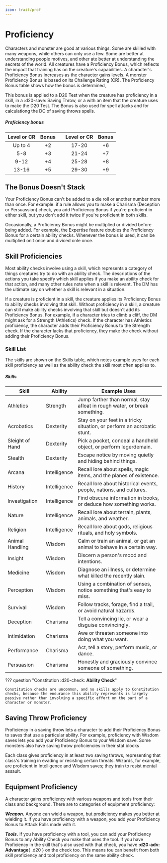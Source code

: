 ```yaml
---
icon: trait/prof
---
```


# Proficiency

Characters and monster are good at various things. Some are skilled with many weapons, while others can only use a few. Some are better at understanding people motives, and other ate better at understanding the secrets of the world. All creatures have a Proficiency Bonus, which reflects the impact that training has on the creature's capabilities. A character's Proficiency Bonus increases as the character gains levels. A monster Proficiency Bonus is based on its Challenge Rating (CR). The Proficiency Bonus table shows how the bonus is determined,

This bonus is applied to a D20 Test when the creature has proficiency in a skill, in a :d20-save: Saving Throw, or a with an item that the creature uses to make the D20 Test. The Bonus is also used for spell attacks and for calculationg the DC of saving throws spells.

##### Proficiency bonus

| Level or CR | Bonus | | Level or CR | Bonus |
|:-:|:-:|---|:-:|:-:|
| Up to 4 | +2 | | 17-20 | +6 |
| 5-8 | +3 | | 21-24 | +7 |
| 9-12 | +4 | | 25-28 | +8 |
| 13-16| +5 | | 29-30 | +9 |

## The Bonus Doesn't Stack

Your Proficiency Bonus can't be added to a die roll or another number more than once. For example. if a rule allows you to make a Charisma (Deception or Persuassion) check, you add Proficiency Bonus if you're proficient in either skill, but you don't add it twice if you're proficient in both skills.

Occasionally, a Proficiency Bonus might be multiplied or divided before being added. For example, the Expertise feature doubles the Proficiency Bonus for a certain ability checks. Whenever the bonus is used, it can be multiplied onlt once and diviced onle once.

## Skill Proficiencies

Most ability checks involve using a skill, which represents a category of things creatures try to do with an ability check. The descriptions of the actions you take specify which skill applies if you make an ability check for that action, and many other rules note when a skill is relevant. The DM has the ultimate say on whether a skill is relevant in a situation.

If a creature is proficient in a skill, the creature applies its Proficiency Bonus to ability checks involving that skill. Without proficiency in a skill, a creature can still make ability checks involving that skill but doesn't add its Proficiency Bonus. For example, if a character tries to climb a cliff, the DM might ask for a Strength (Athletics) check. If the character has Athletics proficiency, the character adds their Proficiency Bonus to the Strength check. If the character lacks that proficiency, they make the check without adding their Proficiency Bonus.

### Skill List

The skills are shown on the Skills table, which notes example uses for each skill proficiency as well as the ability check the skill most often applies to.

##### Skills

| Skill | Ability | Example Uses |
|---|---|---|
| Athletics | Strength | Jump farther than normal, stay afloat in rough water, or break something. |
| Acrobatics | Dexterity | Stay on your feet in a tricky situation, or perform an acrobatic stunt. |
| Sleight of Hand | Dexterity | Pick a pocket, conceal a handheld object, or perform legerdemain. |
| Stealth | Dexterity | Escape notice by moving quietly and hiding behind things. |
| Arcana | Intelligence | Recall lore about spells, magic items, and the planes of existence. |
| History | Intelligence | Recall lore about historical events, people, nations, and cultures. |
| Investigation | Intelligence | Find obscure information in books, or deduce how something works. |
| Nature | Intelligence | Recall lore about terrain, plants, animals, and weather. |
| Religion | Intelligence | Recall lore about gods, religious rituals, and holy symbols. |
| Animal Handling | Wisdom | Calm or train an animal, or get an animal to behave in a certain way. |
| Insight | Wisdom | Discern a person's mood and intentions. |
| Medicine | Wisdom | Diagnose an illness, or determine what killed the recently slain. |
| Perception | Wisdom | Using a combination of senses, notice something that's easy to miss. |
| Survival | Wisdom | Follow tracks, forage, find a trail, or avoid natural hazards. |
| Deception | Charisma | Tell a convincing lie, or wear a disguise convincingly. |
| Intimidation | Charisma | Awe or threaten someone into doing what you want. |
| Performance | Charisma | Act, tell a story, perform music, or dance. |
| Persuasion | Charisma | Honestly and graciously convince someone of something. |

??? question "Constitution :d20-check: **Ability Check**"

    Constitution checks are uncommon, and no skills apply to Constitution checks, because the endurance this ability represents is largely passive rather than involving a specific effort on the part of a character or monster.

## Saving Throw Proficiency

Proficiency in a saving throw lets a character to add their Proficiency Bonus to saves that use a particular ability. For example, proficiency with Wisdom saves lets you add your Proficiency Bonus to your Wisdom save. Some monsters also have saving throw proficiencies in their stat blocks

Each class gives proficiency in at least two saving throws, representing that class's training in evading or resisting certain threats. Wizards, for example, are proficient in Intelligence and Wisdom saves; they train to resist mental assault.

## Equipment Proficiency

A character gains proficiency with various weapons and tools from their class and background. There are to categories of equipment proficiency:

***Weapon.*** Anyone can wield a weapon, but prodiciency makes you better at wielding it. If you have proficiency with a weapon, you add your Proficiency Bonus to Attack Rolls made with it.

***Tools.*** If you have proficiency with a tool, you can add your Proficiency Bonus to any Ability Check you make that uses the tool. If you have Proficiency in the skill that's also used with that check, you have **:d20-adv: Advantage**{ .d20 } on the check too. This means tou can benefit from both skill proficiency and tool proficiency on the same ability check.
